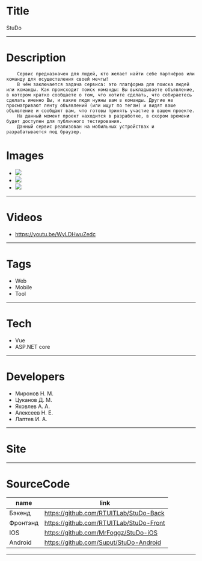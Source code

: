 # Title
StuDo

---

# Description
        Сервис предназначен для людей, кто желает найти себе партнёров или команду для осуществления своей мечты!
        В чём заключается задача сервиса: это платформа для поиска людей или команды. Как происходит поиск команды: Вы выкладываете объявление, в котором кратко сообщаете о том, что хотите сделать, что собираетесь сделать именно Вы, и какие люди нужны вам в команды. Другие же просматривают ленту объявлений (или ищут по тегам) и видят ваше объявление и сообщают вам, что готовы принять участие в вашем проекте.
        На данный момент проект находится в разработке, в скором времени будет доступен для публичного тестирования.
        Данный сервис реализован на мобильных устройствах и разрабатывается под браузер.
# Images
* ![](https://files.rtuitlab.ru/landing_src/studo/1.png)
* ![](https://files.rtuitlab.ru/landing_src/studo/2.png)
* ![](https://files.rtuitlab.ru/landing_src/studo/3.png)
---

# Videos
* https://youtu.be/WyLDHwuZedc
---

# Tags
* Web
* Mobile
* Tool
---
# Tech
* Vue
* ASP.NET core

---
# Developers
* Миронов Н. М.
* Цуканов Д. М.
* Яковлев А. А.
* Алексеев Н. Е.
* Лаптев И. А.
---
# Site
---
# SourceCode
| name                         | link                                      |
| ---------------------------- | ----------------------------------------- |
| Бэкенд | https://github.com/RTUITLab/StuDo-Back|
| Фронтэнд| https://github.com/RTUITLab/StuDo-Front |
| IOS | https://github.com/MrFoggz/StuDo-iOS |
| Android | https://github.com/Suput/StuDo-Android |

---
